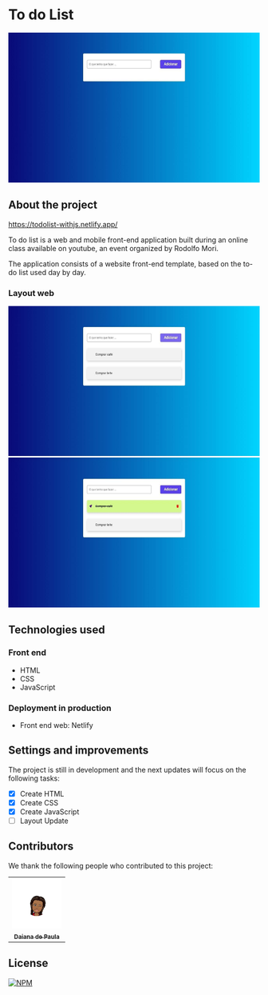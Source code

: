 # To do List
<div align="center" >
  <img src="./img/todolistweb1.png" alt="Image Project" height="300px" width="600px">
 </div>

## About the project

https://todolist-withjs.netlify.app/

To do list is a web and mobile front-end application built during an online class available on youtube, an event organized by Rodolfo Mori.

The application consists of a website front-end template, based on the to-do list used day by day.
 
### Layout web

<div align="center" >
  <img src="./img/todolistweb2.png" alt="Image Project" height="300px" width="600px">
  <img src="./img/todolistweb3.png" alt="Image Project" height="300px" width="600px">
 </div>

## Technologies used

### Front end
- HTML
- CSS
- JavaScript

### Deployment in production
- Front end web: Netlify

## Settings and improvements

The project is still in development and the next updates will focus on the following tasks:

- [x] Create HTML
- [x] Create CSS
- [x] Create JavaScript
- [ ] Layout Update

## Contributors

We thank the following people who contributed to this project:

<table>
  <tr>
    <td align="center">
      <a href="#">
        <img src="https://github.com/daianaadepaula/daianaadepaula/blob/master/assets/daianaanimacaopiscadinhasemcirculo.png" width="100px;" alt="Foto da Daiana de Paula no GitHub"/><br>
        <sub>
          <b>Daiana de Paula</b>
        </sub>
      </a>
    </td>
    
</table>

## License

[![NPM](https://img.shields.io/npm/l/react)](https://github.com/daianaadepaula/playstation-store/blob/master/LICENSE) 

<br>

